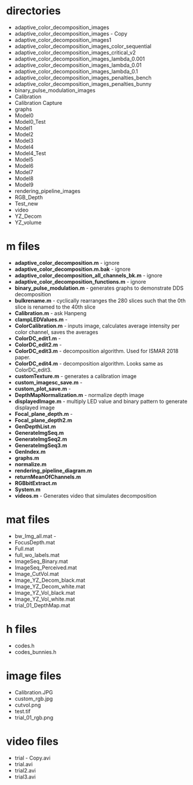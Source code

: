 # directories
- adaptive_color_decomposition_images
- adaptive_color_decomposition_images - Copy
- adaptive_color_decomposition_images1
- adaptive_color_decomposition_images_color_sequential
- adaptive_color_decomposition_images_critical_v2
- adaptive_color_decomposition_images_lambda_0.001
- adaptive_color_decomposition_images_lambda_0.01
- adaptive_color_decomposition_images_lambda_0.1
- adaptive_color_decomposition_images_penalties_bench
- adaptive_color_decomposition_images_penalties_bunny
- binary_pulse_modulation_images
- Calibration
- Calibration Capture
- graphs
- Model0
- Model0_Test
- Model1
- Model2
- Model3
- Model4
- Model4_Test
- Model5
- Model6
- Model7
- Model8
- Model9
- rendering_pipeline_images
- RGB_Depth
- Test_new
- video
- YZ_Decom
- YZ_volume

# m files

- **adaptive_color_decomposition.m** - ignore
- **adaptive_color_decomposition.m.bak** - ignore
- **adaptive_color_decomposition_all_channels_bk.m** - ignore
- **adaptive_color_decomposition_functions.m** - ignore
- **binary_pulse_modulation.m** - generates graphs to demonstrate DDS decomposition
- **bulkrename.m** - cyclically rearranges the 280 slices such that the 0th slice is renamed to the 40th slice
- **Calibration.m** - ask Hanpeng
- **clampLEDValues.m** - 
- **ColorCalibration.m** - inputs image, calculates average intensity per color channel, saves the averages
- **ColorDC_edit1.m** - 
- **ColorDC_edit2.m** - 
- **ColorDC_edit3.m** - decomposition algorithm.  Used for ISMAR 2018 paper.
- **ColorDC_edit4.m** - decomposition algorithm. Looks same as ColorDC_edit3.
- **customTexture.m** - generates a calibration image
- **custom_imagesc_save.m** - 
- **custom_plot_save.m** - 
- **DepthMapNormalization.m** - normalize depth image
- **displayedImage.m** - multiply LED value and binary pattern to generate displayed image
- **Focal_plane_depth.m** - 
- **Focal_plane_depth2.m**
- **GenDepthList.m**
- **GenerateImgSeq.m**
- **GenerateImgSeq2.m**
- **GenerateImgSeq3.m**
- **GenIndex.m**
- **graphs.m**
- **normalize.m**
- **rendering_pipeline_diagram.m**
- **returnMeanOfChannels.m**
- **RGBbitExtract.m**
- **System.m**
- **videos.m** - Generates video that simulates decomposition

# mat files

- bw_Img_all.mat - 
- FocusDepth.mat
- Full.mat
- full_wo_labels.mat
- ImageSeq_Binary.mat
- ImageSeq_Perceived.mat
- Image_CutVol.mat
- Image_YZ_Decom_black.mat
- Image_YZ_Decom_white.mat
- Image_YZ_Vol_black.mat
- Image_YZ_Vol_white.mat
- trial_01_DepthMap.mat

# h files
- codes.h
- codes_bunnies.h

# image files
- Calibration.JPG
- custom_rgb.jpg
- cutvol.png
- test.tif
- trial_01_rgb.png

# video files
- trial - Copy.avi
- trial.avi
- trial2.avi
- trial3.avi

